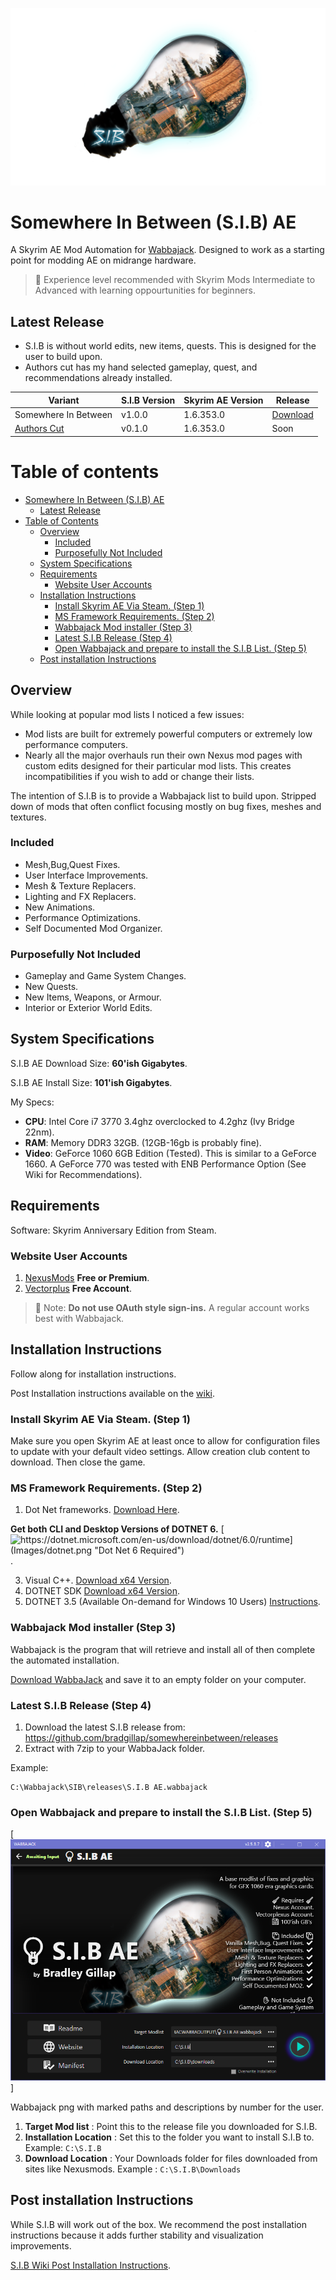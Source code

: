 
![S.I.B Logo](Images/SplashV2large.png)


# Somewhere In Between (S.I.B) AE
A Skyrim AE Mod Automation for [Wabbajack](https://www.wabbajack.org/#/). Designed to work as a starting point for modding AE on midrange hardware.

>🧠 Experience level recommended with Skyrim Mods Intermediate to Advanced with learning oppourtunities for beginners.

## Latest Release

* S.I.B is without world edits, new items, quests. This is designed for the user to build upon.
* Authors cut has my hand selected gameplay, quest, and recommendations already installed.

 | Variant              | S.I.B Version | Skyrim AE Version | Release |  
 |----------------------|---------------|-------------------|---------|
 | Somewhere In Between | v1.0.0        | 1.6.353.0         | [Download](https://github.com/bradgillap/somewhereinbetween/releases/tag/v1.0.0)        |
 | [Authors Cut](https://github.com/bradgillap/somewhereinbetween/wiki/SIB-Authors-Cut)          | v0.1.0        | 1.6.353.0         | Soon |


# Table of contents

- [Somewhere In Between (S.I.B) AE](#somewhere-in-between-sib-ae)
  - [Latest Release](#latest-release)
- [Table of Contents](#table-of-contents)
  - [Overview](#overview)
    - [Included](#included)
    - [Purposefully Not Included](#purposefully-not-included)
  - [System Specifications](#system-specifications)
  - [Requirements](#requirements)
    - [Website User Accounts](#website-user-accounts)
  - [Installation Instructions](#installation-instructions)
    - [Install Skyrim AE Via Steam. (Step 1)](#install-skyrim-ae-via-steam-step-1)
    - [MS Framework Requirements. (Step 2)](#ms-framework-requirements-step-2)
    - [Wabbajack Mod installer (Step 3)](#wabbajack-mod-installer-step-3)
    - [Latest S.I.B Release (Step 4)](#latest-sib-release-step-4)
    - [Open Wabbajack and prepare to install the S.I.B List. (Step 5)](#open-wabbajack-and-prepare-to-install-the-sib-list-step-5)
  - [Post installation Instructions](#post-installation-instructions)
## Overview

While looking at popular mod lists I noticed a few issues:

* Mod lists are built for extremely powerful computers or extremely low performance computers.
* Nearly all the major overhauls run their own Nexus mod pages with custom edits designed for their particular mod lists. This creates incompatibilities if you wish to add or change their lists.

The intention of S.I.B is to provide a Wabbajack list to build upon. Stripped down of mods that often conflict focusing mostly on bug fixes, meshes and textures.

### Included

* Mesh,Bug,Quest Fixes.
* User Interface Improvements.
* Mesh & Texture Replacers.
* Lighting and FX Replacers.
* New Animations.
* Performance Optimizations.
* Self Documented Mod Organizer.

### Purposefully Not Included

* Gameplay and Game System Changes.
* New Quests.
* New Items, Weapons, or Armour.
* Interior or Exterior World Edits.

## System Specifications

S.I.B AE Download Size: **60'ish Gigabytes**.

S.I.B AE Install Size: **101'ish Gigabytes**.

My Specs:
* **CPU**: Intel Core i7 3770 3.4ghz overclocked to 4.2ghz (Ivy Bridge 22nm).
* **RAM**: Memory DDR3 32GB. (12GB-16gb is probably fine).
* **Video**: GeForce 1060 6GB Edition (Tested). This is similar to a GeForce 1660. A GeForce 770 was tested with ENB Performance Option (See Wiki for Recommendations).

## Requirements

Software: Skyrim Anniversary Edition from Steam.

### Website User Accounts

1. [NexusMods](https://www.nexusmods.com/modrewards#/store/item/35)  **Free or Premium**.
2. [Vectorplus](https://vectorplexus.com/) **Free Account**.

> 📝 Note: **Do not use OAuth style sign-ins.** A regular account works best with Wabbajack.

## Installation Instructions

Follow along for installation instructions.

Post Installation instructions available on the [wiki](https://github.com/bradgillap/somewhereinbetween/wiki).

### Install Skyrim AE Via Steam. (Step 1)

Make sure you open Skyrim AE at least once to allow for configuration files to update with your default video settings. Allow creation club content to download. Then close the game.

### MS Framework Requirements. (Step 2)

1. Dot Net frameworks. [Download Here](https://dotnet.microsoft.com/en-us/download/dotnet/6.0/runtime).

**Get both CLI and Desktop Versions of DOTNET 6.**
[![https://dotnet.microsoft.com/en-us/download/dotnet/6.0/runtime](Images/dotnet.png "Dot Net 6 Required")](https://dotnet.microsoft.com/en-us/download/dotnet/6.0/runtime).

3. Visual C++.         [Download x64 Version](https://docs.microsoft.com/en-US/cpp/windows/latest-supported-vc-redist?view=msvc-170).
4. DOTNET SDK          [Download x64 Version](https://dotnet.microsoft.com/en-us/download).
5. DOTNET 3.5 (Available On-demand for Windows 10 Users) [Instructions](https://docs.microsoft.com/en-us/dotnet/framework/install/dotnet-35-windows).

### Wabbajack Mod installer (Step 3)

Wabbajack is the program that will retrieve and install all of then complete the automated installation.

[Download WabbaJack](https://www.wabbajack.org/#/) and save it to an empty folder on your computer.

### Latest S.I.B Release (Step 4)

1. Download the latest S.I.B release from: https://github.com/bradgillap/somewhereinbetween/releases
2. Extract with 7zip to your WabbaJack folder.

Example:

```
C:\Wabbajack\SIB\releases\S.I.B AE.wabbajack
```

### Open Wabbajack and prepare to install the S.I.B List. (Step 5)

[![Images/Wabbajack2.PNG](Images/Wabbajack2.PNG "Dot Net 6 Required")]

Wabbajack png with marked paths and descriptions by number for the user.

1. **Target Mod list** : Point this to the release file you downloaded for S.I.B.
2. **Installation Location** : Set this to the folder you want to install S.I.B to. Example: ``C:\S.I.B``
3. **Download Location** : Your Downloads folder for files downloaded from sites like Nexusmods. Example : ``C:\S.I.B\Downloads``

## Post installation Instructions

While S.I.B will work out of the box. We recommend the post installation instructions because it adds further stability and visualization improvements.

[S.I.B Wiki Post Installation Instructions](https://github.com/bradgillap/somewhereinbetween/wiki).
